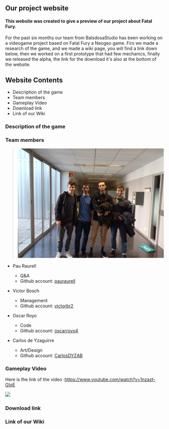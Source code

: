 ## Our project website

#### This website was created to give a preview of our project about Fatal Fury.

For the past six months our team from BalsdosaStudio has been working on a videogame project based on Fatal Fury a Neogeo game. Firs we made a research of the game, and we made a wiki page, you will find a link down below, then we worked on a first prototype that had few mechanics, finally we released the alpha, the link for the download it's also at the bottom of the website.

## Website Contents

- Description of the game
- Team members
- Gameplay Video
- Download link
- Link of our Wiki

### Description of the game

### Team members


> ![](https://raw.githubusercontent.com/oscarroyo4/Proyecto_1_BaldosaStudios/picts-wiki/IMG20190315120333.jpg)
* Pau Raurell
  * Q&A
  * Github account: [pauraurell](https://github.com/pauraurell)

* Victor Bosch
  * Management
  * Github account: [victorbr2](https://github.com/victorbr2/)

* Oscar Royo
  * Code
  * Github account: [oscarroyo4](https://github.com/oscarroyo4)

* Carlos de Yzaguirre
  * Art/Design
  * Github account: [CarlosDYZAB](https://github.com/CarlosDYZAB/)
  
### Gameplay Video


Here is the link of the video :https://www.youtube.com/watch?v=1nzazt-GIqE <br/>


[![](https://img.youtube.com/vi/1nzazt-GIqE/0.jpg)](https://www.youtube.com/watch?v=1nzazt-GIqE)


### Download link

### Link of our Wiki
